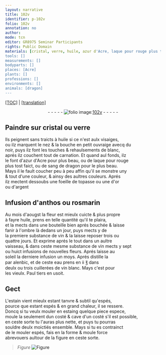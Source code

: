 ```yaml
---
layout: narrative
title: 102v
identifier: p-102v
folio: 102v
annotation: no
author:
mode: tcn
editor: GR8975 Seminar Participants
rights: Public Domain
materials: [cristal, verre, huile, azur d'Acre, laque pour rouge plus tost faict, sang de dragon, foeille de topasse ou une d'or, topasse, or, ou d'argent, argent, anthos, rosmarin, vin, eau, vin blanc, estain, estaing, souldre]
tools: []
measurements: []
bodyparts: []
places: [Acre]
plants: []
professions: []
environments: []
animals: [dragon]
---
```


 <p><a href="{{ site.baseurl }}/normalized/">[TOC]</a> | <a href="{{ site.baseurl }}/texts/p-102v_tl/" target="_blank">[translation]</a></p><div class="folio" align="center">- - - - - <a href="http://gallica.bnf.fr/ark:/12148/btv1b10500001g/f210.image" target="_blank"><img src="https://cu-mkp.github.io/2017-workshop-edition/assets/photo-icon.png" alt="folio image: " style="display:inline-block; margin-bottom:-3px;"/>102v</a> - - - - - </div>  
  

## Paindre sur <span class="m">cristal</span> ou <span class="m">verre</span>

 
Ils peignent sans traicts à <span class="m">huile</span> si ce n'est aulx visaiges,<br/> ou ilz marquent le nez & la bouche en petit ouvraige avecq du<br/> noir, puys ilz font les touches & rehaulsements de blanc,<br/> aprés ilz couchent tout de carnation. Et quand aul fonds, ilz<br/> le font d'<span class="m">azur d'<span class="pl">Acre</span></span> pour plus beau, ou de <span class="m">laque pour rouge<br/> plus tost faict</span>, ou de <span class="m">sang de <span class="al">dragon</span></span> pour le plus beau.<br/> Mays il le fault coucher peu à peu affin qu'il se monstre uny<br/> & tout d'une couleur, & ainsy des aultres couleurs. Aprés<br/> ilz mectent dessoubs une <span class="m">foeille de <span class="m">topasse</span> ou une d'<span class="m">or</span><br/></span> <span class="m">ou d'<span class="m">argent</span></span>
 
 
  

## Infusion d'<span class="m">anthos</span> ou <span class="m">rosmarin</span>

 
Au mois d'aougst la fleur est mieulx cuicte & plus propre<br/> à fayre <span class="m">huile</span>, prens en telle quantité qu'il te plaira,<br/> et la mects dans une bouteille bien <span class="add">aprés</span> bouchée & laisse<br/> fanir à l'ombre là dedans un jour, puys mects y de<br/> la premiere substance de <span class="m">vin</span> & la laisse reposer trois ou<br/> quattre jours. Et exprime aprés le tout dans un aultre<br/> vaisseau, & dans ceste mesme substance de <span class="m">vin</span> mects y sept<br/> ou huict infusions de nouvelles fleurs. Aprés laisse au<br/> soleil la derniere infusion un moys. Aprés distille la<br/> par alenbic, et de ceste <span class="m">eau</span> prens en ii ℥ dans<br/> deulx ou trois cuillerées de <span class="m">vin blanc</span>. Mays c'est pour<br/> les vieulx. <span class="pn">Paul tiers</span> en usoit.
 
 
  

## Gect

 
L'<span class="m">estain</span> vient mieulx estant tanvre & subtil qu'espés,<br/> pource que estant espés & en grand chaleur, il se ressere.<br/> Doncq si tu veulx mouler en <span class="m">estaing</span> quelque piece espece,<br/> moule la seulem<span class="exp">ent</span> dun costé & cave d'un costé s'il est possible,<br/> en ceste sorte tu l'auras plus nette, et puys tu pourras<br/> <span class="m">souldre</span> deulx moictiés ensemble. Mays si tu es contrainct<br/> de le mouler espés, fais en la forme & moule force<br/> abrevouers aultour de la figure en ceste sorte. 
> *Figure*
> <a href="https://drive.google.com/open?id=0B9-oNrvWdlO5SjZwV0ZHdW93ZEk" target="_blank"><img src="https://cu-mkp.github.io/GR8975-edition/assets/photo-icon.png" alt="Figure" style="display:inline-block; margin-bottom:-3px;"/></a>
 
 
 